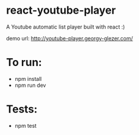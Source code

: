 # react-youtube-player

A Youtube automatic list player built with react :)

demo url: http://youtube-player.georgy-glezer.com/

# To run:

- npm install
- npm run dev


# Tests:
- npm test